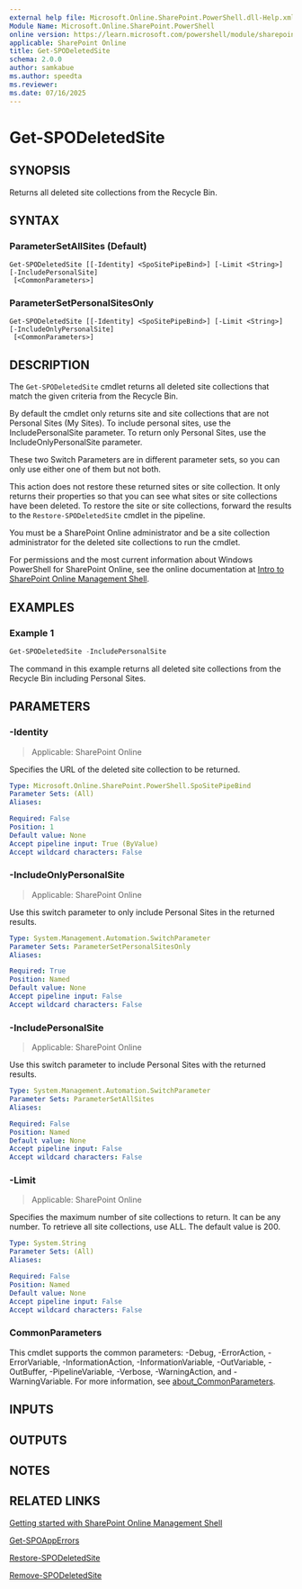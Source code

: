 ```yaml
---
external help file: Microsoft.Online.SharePoint.PowerShell.dll-Help.xml
Module Name: Microsoft.Online.SharePoint.PowerShell
online version: https://learn.microsoft.com/powershell/module/sharepoint-online/get-spodeletedsite
applicable: SharePoint Online
title: Get-SPODeletedSite
schema: 2.0.0
author: samkabue
ms.author: speedta
ms.reviewer:
ms.date: 07/16/2025
---
```


# Get-SPODeletedSite

## SYNOPSIS

Returns all deleted site collections from the Recycle Bin.

## SYNTAX

### ParameterSetAllSites (Default)
```
Get-SPODeletedSite [[-Identity] <SpoSitePipeBind>] [-Limit <String>] [-IncludePersonalSite]
 [<CommonParameters>]
```

### ParameterSetPersonalSitesOnly
```
Get-SPODeletedSite [[-Identity] <SpoSitePipeBind>] [-Limit <String>] [-IncludeOnlyPersonalSite]
 [<CommonParameters>]
```

## DESCRIPTION

The `Get-SPODeletedSite` cmdlet returns all deleted site collections that match the given criteria from the Recycle Bin.

By default the cmdlet only returns site and site collections that are not Personal Sites (My Sites).
To include personal sites, use the IncludePersonalSite parameter.
To return only Personal Sites, use the IncludeOnlyPersonalSite parameter.

These two Switch Parameters are in different parameter sets, so you can only use either one of them but not both.

This action does not restore these returned sites or site collection.
It only returns their properties so that you can see what sites or site collections have been deleted.
To restore the site or site collections, forward the results to the `Restore-SPODeletedSite` cmdlet in the pipeline.

You must be a SharePoint Online administrator and be a site collection administrator for the deleted site collections to run the cmdlet.

For permissions and the most current information about Windows PowerShell for SharePoint Online, see the online documentation at [Intro to SharePoint Online Management Shell](/powershell/sharepoint/sharepoint-online/introduction-sharepoint-online-management-shell).

## EXAMPLES

### Example 1

```powershell
Get-SPODeletedSite -IncludePersonalSite
```

The command in this example returns all deleted site collections from the Recycle Bin including Personal Sites.

## PARAMETERS

### -Identity

> Applicable: SharePoint Online

Specifies the URL of the deleted site collection to be returned.

```yaml
Type: Microsoft.Online.SharePoint.PowerShell.SpoSitePipeBind
Parameter Sets: (All)
Aliases:

Required: False
Position: 1
Default value: None
Accept pipeline input: True (ByValue)
Accept wildcard characters: False
```

### -IncludeOnlyPersonalSite

> Applicable: SharePoint Online

Use this switch parameter to only include Personal Sites in the returned results.

```yaml
Type: System.Management.Automation.SwitchParameter
Parameter Sets: ParameterSetPersonalSitesOnly
Aliases:

Required: True
Position: Named
Default value: None
Accept pipeline input: False
Accept wildcard characters: False
```

### -IncludePersonalSite

> Applicable: SharePoint Online

Use this switch parameter to include Personal Sites with the returned results.

```yaml
Type: System.Management.Automation.SwitchParameter
Parameter Sets: ParameterSetAllSites
Aliases:

Required: False
Position: Named
Default value: None
Accept pipeline input: False
Accept wildcard characters: False
```

### -Limit

> Applicable: SharePoint Online

Specifies the maximum number of site collections to return.
It can be any number.
To retrieve all site collections, use ALL.
The default value is 200.

```yaml
Type: System.String
Parameter Sets: (All)
Aliases:

Required: False
Position: Named
Default value: None
Accept pipeline input: False
Accept wildcard characters: False
```

### CommonParameters

This cmdlet supports the common parameters: -Debug, -ErrorAction, -ErrorVariable, -InformationAction, -InformationVariable, -OutVariable, -OutBuffer, -PipelineVariable, -Verbose, -WarningAction, and -WarningVariable. For more information, see [about_CommonParameters](https://go.microsoft.com/fwlink/?LinkID=113216).

## INPUTS

## OUTPUTS

## NOTES

## RELATED LINKS

[Getting started with SharePoint Online Management Shell](/powershell/sharepoint/sharepoint-online/connect-sharepoint-online)

[Get-SPOAppErrors](Get-SPOAppErrors.md)

[Restore-SPODeletedSite](Restore-SPODeletedSite.md)

[Remove-SPODeletedSite](Remove-SPODeletedSite.md)
